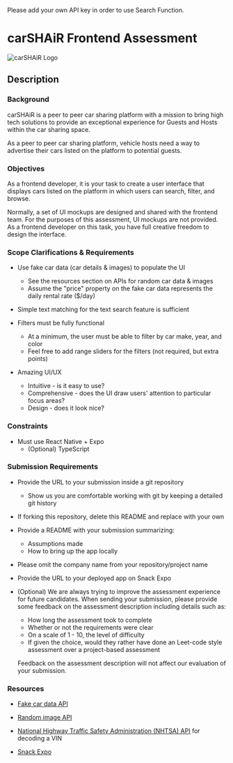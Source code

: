 Please add your own API key in order to use Search Function.

# carSHAiR Frontend Assessment

![carSHAiR Logo](https://www.carshair.com/_next/image?url=%2F_next%2Fstatic%2Fmedia%2FCarSHAiR-Logo.bfa0a90d.png&w=3840&q=75)

## Description

### Background

carSHAiR is a peer to peer car sharing platform with a mission to bring high tech solutions to provide an exceptional experience for Guests and Hosts within the car sharing space.

As a peer to peer car sharing platform, vehicle hosts need a way to advertise their cars listed on the platform to potential guests.

### Objectives

As a frontend developer, it is your task to create a user interface that displays cars listed on the platform in which users can search, filter, and browse.

Normally, a set of UI mockups are designed and shared with the frontend team. For the purposes of this assessment, UI mockups are not provided. As a frontend developer on this task, you have full creative freedom to design the interface.

### Scope Clarifications & Requirements

- Use fake car data (car details & images) to populate the UI
  - See the resources section on APIs for random car data & images
  - Assume the "price" property on the fake car data represents the daily rental rate ($/day)
- Simple text matching for the text search feature is sufficient
- Filters must be fully functional

  - At a minimum, the user must be able to filter by car make, year, and color
  - Feel free to add range sliders for the filters (not required, but extra points)

- Amazing UI/UX
  - Intuitive - is it easy to use?
  - Comprehensive - does the UI draw users' attention to particular focus areas?
  - Design - does it look nice?

### Constraints

- Must use React Native + Expo
  - (Optional) TypeScript

### Submission Requirements

- Provide the URL to your submission inside a git repository

  - Show us you are comfortable working with git by keeping a detailed git history

- If forking this repository, delete this README and replace with your own

- Provide a README with your submission summarizing:

  - Assumptions made
  - How to bring up the app locally

- Please omit the company name from your repository/project name

- Provide the URL to your deployed app on Snack Expo

- (Optional) We are always trying to improve the assessment experience for future candidates. When sending your submission, please provide some feedback on the assessment description including details such as:

  - How long the assessment took to complete
  - Whether or not the requirements were clear
  - On a scale of 1 - 10, the level of difficulty
  - If given the choice, would they rather have done an Leet-code style assessment over a project-based assessment

  Feedback on the assessment description will not affect our evaluation of your submission.

### Resources

- [Fake car data API](https://documenter.getpostman.com/view/5596891/SW7eyRFV?version=latest#3d4dd0ba-56c3-4535-a330-21022627fccb)

- [Random image API](https://picsum.photos/)

- [National Highway Traffic Safety Administration (NHTSA) API](https://vpic.nhtsa.dot.gov/api/) for decoding a VIN

- [Snack Expo](https://github.com/expo/snack)
